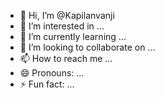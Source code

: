 - 👋 Hi, I’m @Kapilanvanji
- 👀 I’m interested in ...
- 🌱 I’m currently learning ...
- 💞️ I’m looking to collaborate on ...
- 📫 How to reach me ...
- 😄 Pronouns: ...
- ⚡ Fun fact: ...

<!---
Kapilanvanji/Kapilanvanji is a ✨ special ✨ repository because its `README.md` (this file) appears on your GitHub profile.
You can click the Preview link to take a look at your changes.
--->
